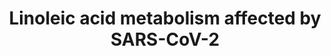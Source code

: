 ---
annotations:
- type: Disease Ontology
  value: Coronavirus infectious disease
- type: Disease Ontology
  value: severe acute respiratory syndrome
- type: Pathway Ontology
  value: lipid metabolic pathway
authors:
- Egonw
- Conroy lipids
- Evelo
- Fehrhart
- Mkutmon
- DeSl
- Eweitz
- CedricPluis
- Liekevandenbogaart
communities:
- COVID19
description: Lipid metabolism alternations that are related to infection by corona
  viruses. The information comes from the Yan et al. in 2019 in the bibliography,
  particularly Figure 5. That paper uses the HCoV-229E virus as a model. Note that
  that is different from the virus that causes the 2020 pandemic SARS-CoV-2. Fig 5
  is in turn taken from https://www.kegg.jp/kegg-bin/show_pathway?map00591, which
  is a very simplified pathway, omitting several steps. The paper mentions that after
  virus infection many of the metabolites in his figure are increased in concentration.
  Interestingly, exogenous supplement of LA or AA in HCoV-229E-infected cells significantly
  suppressed HCoV-229E virus replication and this also happened in MERS-CoV.
last-edited: 2022-02-23
organisms:
- Homo sapiens
redirect_from:
- /index.php/Pathway:WP4853
- /instance/WP4853
schema-jsonld:
- '@context': https://schema.org/
  '@id': https://wikipathways.github.io/pathways/WP4853.html
  '@type': Dataset
  creator:
    '@type': Organization
    name: WikiPathways
  description: Lipid metabolism alternations that are related to infection by corona
    viruses. The information comes from the Yan et al. in 2019 in the bibliography,
    particularly Figure 5. That paper uses the HCoV-229E virus as a model. Note that
    that is different from the virus that causes the 2020 pandemic SARS-CoV-2. Fig
    5 is in turn taken from https://www.kegg.jp/kegg-bin/show_pathway?map00591, which
    is a very simplified pathway, omitting several steps. The paper mentions that
    after virus infection many of the metabolites in his figure are increased in concentration.
    Interestingly, exogenous supplement of LA or AA in HCoV-229E-infected cells significantly
    suppressed HCoV-229E virus replication and this also happened in MERS-CoV.
  keywords:
  - ''
  - Glycerophospholipids
  - 'SARS-CoV-2 and '
  - Immune reponse to SARS-COV-2
  - Cytosolic Phospholipase A2
  - 'Omega-3/Omega-6 '
  - FA synthesis
  - bishomo-gamma-linolenic acid
  - Arachidonoyl-CoA
  - membrane
  - mitogen-activated protein kinase
  - Arachidonic acid
  - protein E
  - ACE2
  - glycoprotein S
  - oleic acid
  - palmitic acid
  - Molecular mechanism
  - COVID-19 Pathway
  - stearic acid
  - FADS1
  - Linoleoyl-CoA
  - ACOT2
  - ELOVL5
  - FADS2
  - RNA
  - desaturase
  - CoA(18:2(9Z,12Z))
  - linoleic acid
  - surface
  - LysPE 16:0
  - (cPLA2)
  - Omega-6
  - envelope
  - CoA(18:3(6Z,9Z,12Z))
  - protein N
  - ELOVL2
  - nucleocapsid
  - SARS-CoV-2
  - trimer
  - LysoPC16:0
  - gamma-linolenic acid
  - Omega-3
  - CoA(20:3(8Z,11Z,14Z))
  - glycoprotein M
  license: CC0
  name: Linoleic acid metabolism affected by SARS-CoV-2
seo: CreativeWork
title: Linoleic acid metabolism affected by SARS-CoV-2
wpid: WP4853
---